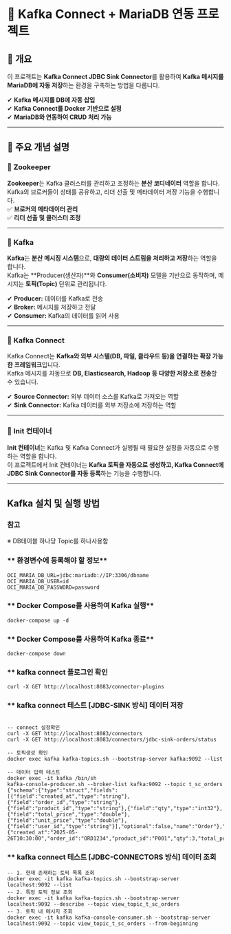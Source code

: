 # 🚀 Kafka Connect + MariaDB 연동 프로젝트
## 📌 개요
이 프로젝트는 **Kafka Connect JDBC Sink Connector**를 활용하여 **Kafka 메시지를 MariaDB에 자동 저장**하는 환경을 구축하는 방법을 다룹니다.

✔ **Kafka 메시지를 DB에 자동 삽입**  
✔ **Kafka Connect를 Docker 기반으로 설정**  
✔ **MariaDB와 연동하여 CRUD 처리 가능**

---

## 📖 주요 개념 설명

### 🔹 **Zookeeper**
**Zookeeper**는 Kafka 클러스터를 관리하고 조정하는 **분산 코디네이터** 역할을 합니다.  
Kafka의 브로커들이 상태를 공유하고, 리더 선출 및 메타데이터 저장 기능을 수행합니다.  
✅ **브로커의 메타데이터 관리**  
✅ **리더 선출 및 클러스터 조정**

---
### 🔹 **Kafka**
**Kafka**는 **분산 메시징 시스템**으로, **대량의 데이터 스트림을 처리하고 저장**하는 역할을 합니다.  
Kafka는 **Producer(생산자)**와 **Consumer(소비자)** 모델을 기반으로 동작하며, 메시지는 **토픽(Topic)** 단위로 관리됩니다.

✔ **Producer:** 데이터를 Kafka로 전송  
✔ **Broker:** 메시지를 저장하고 전달  
✔ **Consumer:** Kafka의 데이터를 읽어 사용

---

### 🔹 **Kafka Connect**
Kafka Connect는 **Kafka와 외부 시스템(DB, 파일, 클라우드 등)을 연결하는 확장 가능한 프레임워크**입니다.  
Kafka 메시지를 자동으로 **DB, Elasticsearch, Hadoop 등 다양한 저장소로 전송**할 수 있습니다.

✔ **Source Connector:** 외부 데이터 소스를 Kafka로 가져오는 역할  
✔ **Sink Connector:** Kafka 데이터를 외부 저장소에 저장하는 역할

---

### 🔹 **Init 컨테이너**
**Init 컨테이너**는 Kafka 및 Kafka Connect가 실행될 때 필요한 설정을 자동으로 수행하는 역할을 합니다.  
이 프로젝트에서 Init 컨테이너는 **Kafka 토픽을 자동으로 생성하고, Kafka Connect에 JDBC Sink Connector를 자동 등록**하는 기능을 수행합니다.

---

## Kafka 설치 및 실행 방법

### 참고
 ※ DB테이블 하나당 Topic를 하나사용함 

### ** 환경변수에 등록해야 할 정보**
```shell
OCI_MARIA_DB_URL=jdbc:mariadb://IP:3306/dbname
OCI_MARIA_DB_USER=id
OCI_MARIA_DB_PASSWORD=password
```
### ** Docker Compose를 사용하여 Kafka 실행**
```shell
docker-compose up -d
```

### ** Docker Compose를 사용하여 Kafka 종료**
```shell
docker-compose down
```

### ** kafka connect 플로그인 확인
```shell
curl -X GET http://localhost:8083/connector-plugins
```

### ** kafka connect 테스트 [JDBC-SINK 방식] 데이터 저장
```shell

-- connect 설정확인
curl -X GET http://localhost:8083/connectors
curl -X GET http://localhost:8083/connectors/jdbc-sink-orders/status

-- 토픽생성 확인
docker exec kafka kafka-topics.sh --bootstrap-server kafka:9092 --list

-- 데이터 입력 테스트
docker exec -it kafka /bin/sh
kafka-console-producer.sh --broker-list kafka:9092 --topic t_sc_orders
{"schema":{"type":"struct","fields":[{"field":"created_at","type":"string"},{"field":"order_id","type":"string"},{"field":"product_id","type":"string"},{"field":"qty","type":"int32"},{"field":"total_price","type":"double"},{"field":"unit_price","type":"double"},{"field":"user_id","type":"string"}],"optional":false,"name":"Order"},"payload":{"created_at":"2025-05-26T10:30:00","order_id":"ORD1234","product_id":"P001","qty":3,"total_price":450.00,"unit_price":150.00,"user_id":"user01"}}

```

### ** kafka connect 테스트 [JDBC-CONNECTORS 방식] 데이터 조회
```shell
-- 1. 현재 존재하는 토픽 목록 조회
docker exec -it kafka kafka-topics.sh --bootstrap-server localhost:9092 --list
-- 2. 특정 토픽 정보 조회
docker exec -it kafka kafka-topics.sh --bootstrap-server localhost:9092 --describe --topic view_topic_t_sc_orders
-- 3. 토픽 내 메시지 조회
docker exec -it kafka kafka-console-consumer.sh --bootstrap-server localhost:9092 --topic view_topic_t_sc_orders --from-beginning
```